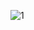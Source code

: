 ![1](https://user-images.githubusercontent.com/110046564/181047843-0f865d38-d3de-4a72-8f5e-f3c46315628c.png)
